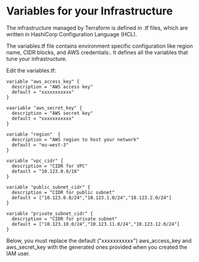 # Variables for your Infrastructure

The infrastructure managed by Terraform is defined in .tf files, which are written in HashiCorp Configuration Language (HCL). 

The variables.tf file contains environment specific configuration like region name, CIDR blocks, and AWS credentials:.
It defines all the variables that tune your infrastructure.

Edit the variables.tf:
```console
variable "aws_access_key" {
  description = "AWS access key"
  default = "xxxxxxxxxxx"
}

vaariable "aws_secret_key" {
  description = "AWS secret key"
  default = "xxxxxxxxxxx"
}

variable "region"  {
  description = "AWS region to host your network"
  default = "eu-west-3"
}

variable "vpc_cidr" {
  description = "CIDR for VPC"
  default = "10.123.0.0/16"
}

variable "public_subnet_cidr" {
  description = "CIDR for public subnet"
  default = ["10.123.0.0/24","10.123.1.0/24","10.123.2.0/24"]
}

variable "private_subnet_cidr" {
  description = "CIDR for private subnet"
  default = ["10.123.10.0/24","10.123.11.0/24","10.123.12.0/24"]
}
```

Below, you must replace the default ("xxxxxxxxxxx") aws_access_key and aws_secret_key with the generated ones provided when you created the IAM user.



